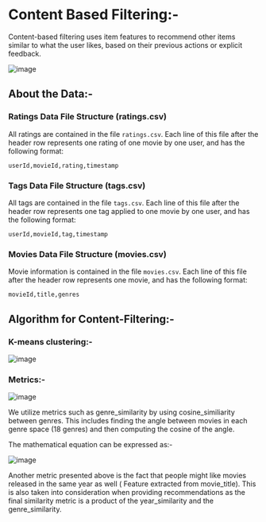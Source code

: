 # Content Based Filtering:-

Content-based filtering uses item features to recommend other items similar to what the user likes, based on their previous actions or explicit feedback.

![image](https://user-images.githubusercontent.com/100412162/178734430-431306ff-4bb5-454b-9e42-c7d31d01e4a7.png)

## About the Data:-

### Ratings Data File Structure (ratings.csv)

All ratings are contained in the file `ratings.csv`. Each line of this file after the header row represents one rating of one movie by one user, and has the following format:

    userId,movieId,rating,timestamp

### Tags Data File Structure (tags.csv)

All tags are contained in the file `tags.csv`. Each line of this file after the header row represents one tag applied to one movie by one user, and has the following format:

    userId,movieId,tag,timestamp
    
### Movies Data File Structure (movies.csv)

Movie information is contained in the file `movies.csv`. Each line of this file after the header row represents one movie, and has the following format:

    movieId,title,genres

## Algorithm for Content-Filtering:-

### K-means clustering:-

![image](https://user-images.githubusercontent.com/100412162/178737094-6d02d994-fd9d-4b66-bd1b-db0882cecacf.png)

### Metrics:-

![image](https://user-images.githubusercontent.com/100412162/178735554-4ab83b78-829e-4f71-9e32-bf52738f646d.png)

We utilize metrics such as genre_similarity by using cosine_similiarity between genres. This includes finding the angle between movies in each genre space (18 genres) and then computing the cosine of the angle.

The mathematical equation can be expressed as:-

![image](https://user-images.githubusercontent.com/100412162/178736283-9aeee71f-255f-4088-8e82-a661e53c49a1.png)

Another metric presented above is the fact that people might like movies released in the same year as well ( Feature extracted from movie_title). This is also taken into consideration when providing recommendations as the final similarity metric is a product of the year_similarity and the genre_similarity.









